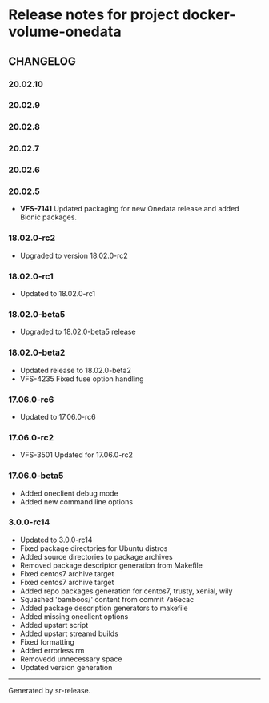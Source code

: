 Release notes for project docker-volume-onedata
===============================================

CHANGELOG
---------

### 20.02.10

### 20.02.9

### 20.02.8

### 20.02.7

### 20.02.6

### 20.02.5

-   **VFS-7141** Updated packaging for new Onedata release and added
    Bionic packages.

### 18.02.0-rc2

* Upgraded to version 18.02.0-rc2


### 18.02.0-rc1

* Updated to 18.02.0-rc1


### 18.02.0-beta5

* Upgraded to 18.02.0-beta5 release


### 18.02.0-beta2

* Updated release to 18.02.0-beta2
* VFS-4235 Fixed fuse option handling


### 17.06.0-rc6

* Updated to 17.06.0-rc6


### 17.06.0-rc2

* VFS-3501 Updated for 17.06.0-rc2


### 17.06.0-beta5

* Added oneclient debug mode
* Added new command line options


### 3.0.0-rc14

* Updated to 3.0.0-rc14
* Fixed package directories for Ubuntu distros
* Added source directories to package archives
* Removed package descriptor generation from Makefile
* Fixed centos7 archive target
* Fixed centos7 archive target
* Added repo packages generation for centos7, trusty, xenial, wily
* Squashed 'bamboos/' content from commit 7a6ecac
* Added package description generators to makefile
* Added missing oneclient options
* Added upstart script
* Added upstart streamd builds
* Fixed formatting
* Added errorless rm
* Removedd unnecessary space
* Updated version generation




________

Generated by sr-release. 
